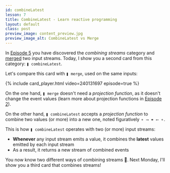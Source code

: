 ```yaml
---
id: combineLatest
lesson: 7
title: CombineLatest - Learn reactive programming
layout: default
class: post
preview_image: content_preview.jpg
preview_image_alt: CombineLatest vs Merge
---
```


In [Episode 5](/merge) you have discovered the _combining streams_ category and [merged](/merge) two input streams. Today, I show you a second card from this category: `❚ combineLatest`.

Let's compare this card with `❚ merge`, used on the same inputs:

{% include card_player.html video=240131697 episode=true %}

On the one hand, `❚ merge` doesn't need a _projection function_, as it doesn't change the event values (learn more about projection functions in [Episode 2](/map)).

On the other hand, `❚ combineLatest` accepts a _projection function_ to combine two values (or more) into a new one, noted figuratively `⚬ ⟶ ⚭ ⟵ ⚬`.

 This is how `❚ combineLatest` operates with two (or more) input streams:

- **Whenever** any input stream emits a value, it combines the **latest** values emitted by each input stream
- As a result, it returns a new stream of combined events

You now know two different ways of combining streams 🙌. Next Monday, I'll show you a third card that combines streams!